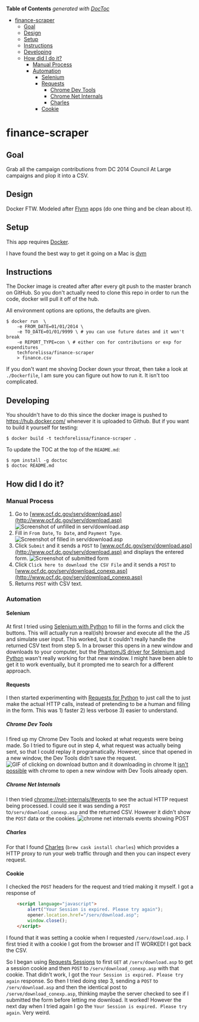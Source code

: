 <!-- START doctoc generated TOC please keep comment here to allow auto update -->
<!-- DON'T EDIT THIS SECTION, INSTEAD RE-RUN doctoc TO UPDATE -->
**Table of Contents**  *generated with [DocToc](http://doctoc.herokuapp.com/)*

- [finance-scraper](#finance-scraper)
  - [Goal](#goal)
  - [Design](#design)
  - [Setup](#setup)
  - [Instructions](#instructions)
  - [Developing](#developing)
  - [How did I do it?](#how-did-i-do-it)
    - [Manual Process](#manual-process)
    - [Automation](#automation)
      - [Selenium](#selenium)
      - [Requests](#requests)
        - [Chrome Dev Tools](#chrome-dev-tools)
        - [Chrome Net Internals](#chrome-net-internals)
        - [Charles](#charles)
      - [Cookie](#cookie)

<!-- END doctoc generated TOC please keep comment here to allow auto update -->

# finance-scraper

## Goal
Grab all the campaign contributions from DC 2014 Council At Large campaigns
and plop it into a CSV.

## Design
Docker FTW.
Modeled after [Flynn](https://github.com/flynn) apps (do one thing and be
clean about it).

## Setup
This app requires [Docker](http://www.docker.com/).

I have found the best way to get it going on a Mac is
[dvm](https://github.com/fnichol/dvm#-tldr-for-mac-users)

## Instructions
The Docker image is created after after every git push to the master branch
on GitHub. So you don't actually need to clone this repo in order to run the
code, docker will pull it off of the hub.

All environment options are options, the defaults are given.

```
$ docker run  \
    -e FROM_DATE=01/01/2014 \
    -e TO_DATE=01/01/9999 \ # you can use future dates and it won't break
    -e REPORT_TYPE=con \ # either con for contributions or exp for expenditures
    techforelissa/finance-scraper
    > finance.csv
```

If you don't want me shoving Docker down your throat, then take a look
at `./Dockerfile`, I am sure you can figure out how to run it. It isn't too
complicated.

## Developing
You shouldn't have to do this since the docker image is pushed to
https://hub.docker.com/ whenever it is uploaded to Github. But if you want
to build it yourself for testing:

```shell
$ docker build -t techforelissa/finance-scraper .
```

To update the TOC at the top of the `README.md`:

```shell
$ npm install -g doctoc
$ doctoc README.md
```

## How did I do it?

### Manual Process
1. Go to
   [www.ocf.dc.gov/serv/download.asp](http://www.ocf.dc.gov/serv/download.asp)
   ![Screenshot of unfilled in serv/download.asp](http://f.cl.ly/items/3J2k2O05223Y1K2T0C43/District%20of%20Columbia%20%20Office%20of%20Campaign%20Finance%20%20Contribution%20%20%20Expenditure%20Search.png)
2. Fill in `From Date`, `To Date`, and `Payment Type`.
   ![Screenshot of filled in serv/download.asp](http://f.cl.ly/items/0T3N0O1I1W0A1t2W1t3N/District%20of%20Columbia%20%20Office%20of%20Campaign%20Finance%20%20Contribution%20%20%20Expenditure%20Search%20filled%20in.png)
3. Click `Submit` and it sends a `POST` to
   [www.ocf.dc.gov/serv/download.asp](http://www.ocf.dc.gov/serv/download.asp)
   and displays the entered form.
   ![Screenshot of submitted form](http://f.cl.ly/items/0Z3k1P2W0l1G2P080o2K/District%20of%20Columbia%20%20Office%20of%20Campaign%20Finance%20%20Contribution%20%20%20Expenditure%20Search%20submitted.png)
4. Click `Click here to download the CSV File` and it sends a `POST` to
   [www.ocf.dc.gov/serv/download_conexp.asp](http://www.ocf.dc.gov/serv/download_conexp.asp)
5. Returns `POST` with CSV text.

### Automation
#### Selenium
At first I tried using
[Selenium with Python](http://selenium-python.readthedocs.org) to fill in
the forms and click the buttons. This will actually run a real(ish) browser
and execute all the the JS and simulate user input. This worked, but
it couldn't really handle the returned CSV text from step 5. In a browser
this opens in a new window and downloads to your computer, but the
[PhantomJS driver for Selenium and Python](http://www.realpython.com/blog/python/headless-selenium-testing-with-python-and-phantomjs/)
wasn't really working for that new window. I might have been able to get
it to work eventually, but it prompted me to search for a different approach.

#### Requests
I then started experimenting with
[Requests for Python](http://docs.python-requests.org/en/latest) to just
call the to just make the actual HTTP calls, instead of pretending to be a
human and filling in the form. This was 1) faster 2) less verbose 3) easier
to understand.

##### Chrome Dev Tools
I fired up my Chrome Dev Tools and looked at what requests
were being made. So I tried to figure out in step 4, what request was actually being sent,
so that I could replay it programatically. However, since that opened
in a new window, the Dev Tools didn't save the request.
![GIF of clicking on download button and it downloading in chrome](http://zippy.gfycat.com/PinkAccomplishedBuffalo.gif)
It [isn't possible](http://stackoverflow.com/a/13747562) with chrome
to open a new window with Dev Tools already open.

##### Chrome Net Internals
I then tried [chrome://net-internals/#events](chrome://net-internals/#events)
to see the actual HTTP request being processed. I could see it was sending
a `POST` to`/serv/download_conexp.asp`
and the returned CSV. However it didn't show the `POST` data or the
cookies.
![chrome net internals events showing POST](http://f.cl.ly/items/050P46040W3o2t30431M/Screen%20Shot%202014-06-15%20at%2012.54.33%20PM.png)

##### Charles
For that I found [Charles](http://www.charlesproxy.com/)
(`brew cask install charles`) which provides a HTTP proxy to run your web
traffic through and then you can inspect every request.

#### Cookie
I checked the `POST` headers for the request and tried making it myself.
I got a response of

```html
    <script language="javascript">
        alert("Your Session is expired. Please try again");
        opener.location.href="/serv/download.asp";
        window.close();
    </script>
```

I found that it was setting a cookie when I requested
`/serv/download.asp`. I first tried it with a cookie I got  from the browser
and IT WORKED! I got back the CSV.

So I began using
[Requests Sessions](http://docs.python-requests.org/en/latest/user/advanced/#session-objects)
to first `GET` at `/serv/download.asp` to get a session cookie and then
`POST` to `/serv/download_conexp.asp` with that cookie. That didn't work,
I got the `Your Session is expired. Please try again` response.
So then I tried doing step 3, sending a `POST` to `/serv/download.asp` and then
the identical post to `/serve/download_conexp.asp`, thinking maybe the server
checked to see if I submitted the form before letting me download. It worked!
However the next day when I tried again I go the
`Your Session is expired. Please try again`. Very weird.

